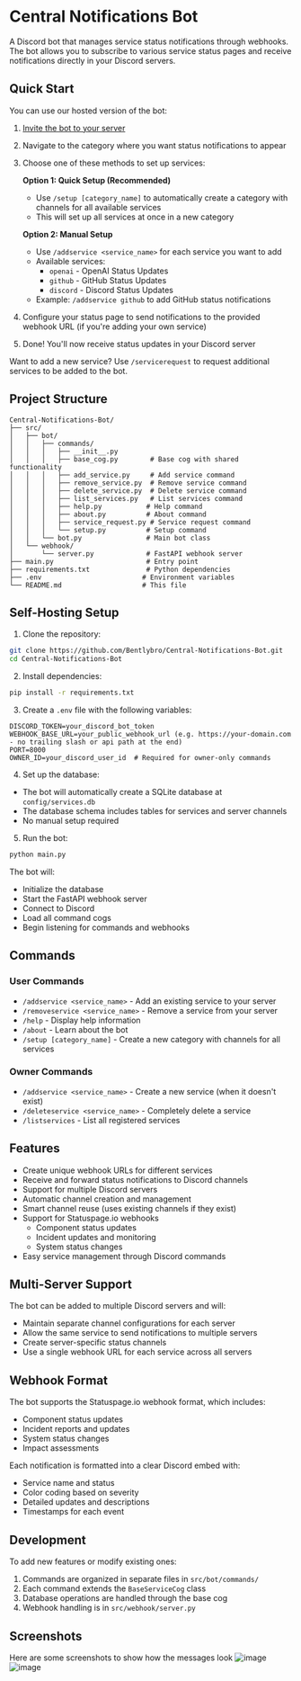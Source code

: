 # Central Notifications Bot

A Discord bot that manages service status notifications through webhooks. The bot allows you to subscribe to various service status pages and receive notifications directly in your Discord servers.

## Quick Start
You can use our hosted version of the bot:
1. [Invite the bot to your server](https://discord.com/oauth2/authorize?client_id=1316555696430387301)
2. Navigate to the category where you want status notifications to appear
3. Choose one of these methods to set up services:
   
   **Option 1: Quick Setup (Recommended)**
   - Use `/setup [category_name]` to automatically create a category with channels for all available services
   - This will set up all services at once in a new category
   
   **Option 2: Manual Setup**
   - Use `/addservice <service_name>` for each service you want to add
   - Available services:
     - `openai` - OpenAI Status Updates
     - `github` - GitHub Status Updates
     - `discord` - Discord Status Updates
   - Example: `/addservice github` to add GitHub status notifications

4. Configure your status page to send notifications to the provided webhook URL (if you're adding your own service)
5. Done! You'll now receive status updates in your Discord server

Want to add a new service? Use `/servicerequest` to request additional services to be added to the bot.

## Project Structure
```
Central-Notifications-Bot/
├── src/
│   ├── bot/
│   │   ├── commands/
│   │   │   ├── __init__.py
│   │   │   ├── base_cog.py        # Base cog with shared functionality
│   │   │   ├── add_service.py     # Add service command
│   │   │   ├── remove_service.py  # Remove service command
│   │   │   ├── delete_service.py  # Delete service command
│   │   │   ├── list_services.py   # List services command
│   │   │   ├── help.py           # Help command
│   │   │   ├── about.py          # About command
│   │   │   ├── service_request.py # Service request command
│   │   │   └── setup.py          # Setup command
│   │   └── bot.py                # Main bot class
│   └── webhook/
│       └── server.py             # FastAPI webhook server
├── main.py                       # Entry point
├── requirements.txt              # Python dependencies
├── .env                         # Environment variables
└── README.md                    # This file
```

## Self-Hosting Setup
1. Clone the repository:
```bash
git clone https://github.com/Bentlybro/Central-Notifications-Bot.git
cd Central-Notifications-Bot
```

2. Install dependencies:
```bash
pip install -r requirements.txt
```

3. Create a `.env` file with the following variables:
```env
DISCORD_TOKEN=your_discord_bot_token
WEBHOOK_BASE_URL=your_public_webhook_url (e.g. https://your-domain.com - no trailing slash or api path at the end)
PORT=8000
OWNER_ID=your_discord_user_id  # Required for owner-only commands
```

4. Set up the database:
- The bot will automatically create a SQLite database at `config/services.db`
- The database schema includes tables for services and server channels
- No manual setup required

5. Run the bot:
```bash
python main.py
```

The bot will:
- Initialize the database
- Start the FastAPI webhook server
- Connect to Discord
- Load all command cogs
- Begin listening for commands and webhooks

## Commands
### User Commands
- `/addservice <service_name>` - Add an existing service to your server
- `/removeservice <service_name>` - Remove a service from your server
- `/help` - Display help information
- `/about` - Learn about the bot
- `/setup [category_name]` - Create a new category with channels for all services

### Owner Commands
- `/addservice <service_name>` - Create a new service (when it doesn't exist)
- `/deleteservice <service_name>` - Completely delete a service
- `/listservices` - List all registered services

## Features
- Create unique webhook URLs for different services
- Receive and forward status notifications to Discord channels
- Support for multiple Discord servers
- Automatic channel creation and management
- Smart channel reuse (uses existing channels if they exist)
- Support for Statuspage.io webhooks
    - Component status updates
    - Incident updates and monitoring
    - System status changes
- Easy service management through Discord commands

## Multi-Server Support
The bot can be added to multiple Discord servers and will:
- Maintain separate channel configurations for each server
- Allow the same service to send notifications to multiple servers
- Create server-specific status channels
- Use a single webhook URL for each service across all servers

## Webhook Format
The bot supports the Statuspage.io webhook format, which includes:
- Component status updates
- Incident reports and updates
- System status changes
- Impact assessments

Each notification is formatted into a clear Discord embed with:
- Service name and status
- Color coding based on severity
- Detailed updates and descriptions
- Timestamps for each event

## Development
To add new features or modify existing ones:
1. Commands are organized in separate files in `src/bot/commands/`
2. Each command extends the `BaseServiceCog` class
3. Database operations are handled through the base cog
4. Webhook handling is in `src/webhook/server.py`

## Screenshots 
Here are some screenshots to show how the messages look
![image](https://github.com/user-attachments/assets/e4e27608-5961-4b50-8904-0ab9d8db45c6)
![image](https://github.com/user-attachments/assets/8d681652-2b08-43f8-9e02-d59add6963c1)


